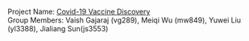 Project Name: [Covid-19 Vaccine Discovery](https://github.com/Meiqi-Wu/vaccine-discovery)   
Group Members: Vaish Gajaraj (vg289), Meiqi Wu (mw849), Yuwei Liu (yl3388), Jialiang Sun(js3553)
